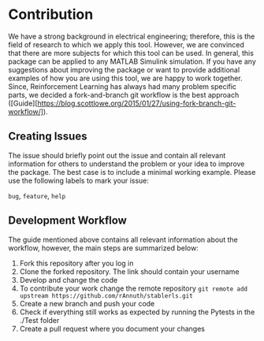 # Contribution
We have a strong background in electrical engineering; therefore, this is the field of research to which we apply this tool. However, we are convinced that there are more subjects for which this tool can be used. In general, this package can be applied to any MATLAB Simulink simulation. If you have any suggestions about improving the package or want to provide additional examples of how you are using this tool, we are happy to work together. Since, Reinforcement Learning has always had many problem specific parts, we decided a fork-and-branch git workflow is the best approach ([Guide][https://blog.scottlowe.org/2015/01/27/using-fork-branch-git-workflow/]).

## Creating Issues
The issue should briefly point out the issue and contain all relevant information for others to understand the problem or your idea to improve the package. The best case is to include a minimal working example. Please use the following labels to mark your issue:

`bug`, `feature`, `help`

## Development Workflow
The guide mentioned above contains all relevant information about the workflow, however, the main steps are summarized below:

1. Fork this repository after you log in
2. Clone the forked repository. The link should contain your username
3. Develop and change the code 
4. To contribute your work change the remote repository `git remote add upstream https://github.com/rAnnuth/stablerls.git` 
5. Create a new branch and push your code
6. Check if everything still works as expected by running the Pytests in the ./Test folder
6. Create a pull request where you document your changes